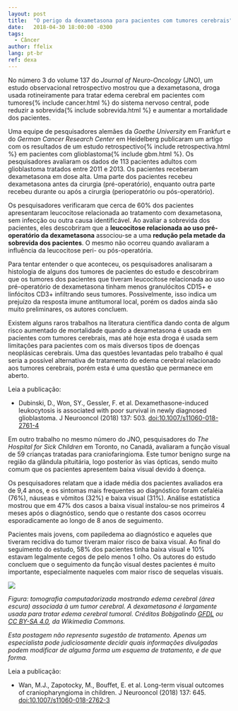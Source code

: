 ```yaml
---
layout: post
title:  "O perigo da dexametasona para pacientes com tumores cerebrais"
date:   2018-04-30 18:00:00 -0300
tags:
  - Câncer
author: ffelix
lang: pt-br
ref: dexa
---
```


No número 3 do volume 137 do _Journal of Neuro-Oncology_ (JNO), um estudo observacional retrospectivo mostrou que a dexametasona, droga usada rotineiramente para tratar edema cerebral em pacientes com tumores{% include cancer.html %} do sistema nervoso central, pode reduzir a sobrevida{% include sobrevida.html %} e aumentar a mortalidade dos pacientes.
<!--more-->

Uma equipe de pesquisadores alemães da _Goethe University_ em Frankfurt e do _German Cancer Research Center_ em Heidelberg publicaram um artigo com os resultados de um estudo retrospectivo{% include retrospectiva.html %} em pacientes com glioblastoma{% include gbm.html %}. Os pesquisadores avaliaram os dados de 113 pacientes adultos com glioblastoma tratados entre 2011 e 2013. Os pacientes receberam dexametasona em dose alta. Uma parte dos pacientes recebeu dexametasona antes da cirurgia (pré-operatório), enquanto outra parte recebeu durante ou após a cirurgia (perioperatório ou pós-operatório).

Os pesquisadores verificaram que cerca de 60% dos pacientes apresentaram leucocitose relacionada ao tratamento com dexametasona, sem infecção ou outra causa identificável. Ao avaliar a sobrevida dos pacientes, eles descobriram que a **leucocitose relacionada ao uso pré-operatório da dexametasona** associou-se a uma **redução pela metade da sobrevida dos pacientes**. O mesmo não ocorreu quando avaliaram a influência da leucocitose peri- ou pós-operatória.

Para tentar entender o que aconteceu, os pesquisadores analisaram a histologia de alguns dos tumores de pacientes do estudo e descobriram que os tumores dos pacientes que tiveram leucocitose relacionada ao uso pré-operatório de dexametasona tinham menos granulócitos CD15+ e linfócitos CD3+ infiltrando seus tumores. Possivelmente, isso indica um prejuízo da resposta imune antitumoral local, porém os dados ainda são muito preliminares, os autores concluem.

Existem alguns raros trabalhos na literatura científica dando conta de algum risco aumentado de mortalidade quando a dexametasona é usada em pacientes com tumores cerebrais, mas até hoje esta droga é usada sem limitações para pacientes com os mais diversos tipos de doenças neoplásicas cerebrais. Uma das questões levantadas pelo trabalho é qual seria a possível alternativa de tratamento do edema cerebral relacionado aos tumores cerebrais, porém esta é uma questão que permanece em aberto.

Leia a publicação:
- Dubinski, D., Won, SY., Gessler, F. et al. Dexamethasone-induced leukocytosis is associated with poor survival in newly diagnosed glioblastoma. J Neurooncol (2018) 137: 503. [doi:10.1007/s11060-018-2761-4](https://doi.org/10.1007/s11060-018-2761-4)

Em outro trabalho no mesmo número do JNO, pesquisadores do _The Hospital for Sick Children_ em Toronto, no Canadá, avaliaram a função visual de 59 crianças tratadas para craniofaringioma. Este tumor benigno surge na região da glândula pituitária, logo posterior às vias ópticas, sendo muito comum que os pacientes apresentem baixa visual devido à doença.

Os pesquisadores relatam que a idade média dos pacientes avaliados era de 9,4 anos, e os sintomas mais frequentes ao diagnóstico foram cefaléia (76%), náuseas e vômitos (32%) e baixa visual (31%). Análise estatística mostrou que em 47% dos casos a baixa visual instalou-se nos primeiros 4 meses após o diagnóstico, sendo que o restante  dos casos ocorreu esporadicamente ao longo de 8 anos de seguimento.

Pacientes mais jovens, com papiledema ao diagnóstico e aqueles que tiveram recidiva do tumor tiveram maior risco de baixa visual. Ao final do seguimento do estudo, 58% dos pacientes tinha baixa visual e 10% estavam legalmente cegos de pelo menos 1 olho. Os autores do estudo concluem que o seguimento da função visual destes pacientes é muito importante, especialmente naqueles com maior risco de sequelas visuais.

![](https://upload.wikimedia.org/wikipedia/commons/e/e0/CT_brain_tumor.jpg)

*Figura: tomografia computadorizada mostrando edema cerebral (área escura) associada à um tumor cerebral. A dexametasona é largamente usada para tratar edema cerebral tumoral. Créditos Bobjgalindo [GFDL](https://www.gnu.org/copyleft/fdl.html) ou [CC BY-SA 4.0](https://creativecommons.org/licenses/by-sa/4.0), da Wikimedia Commons.*

_Esta postagem não representa sugestão de tratamento. Apenas um especialista pode judiciosamente decidir quais informações divulgadas podem modificar de alguma forma um esquema de tratamento, e de que forma._

Leia a publicação:
- Wan, M.J., Zapotocky, M., Bouffet, E. et al. Long-term visual outcomes of craniopharyngioma in children. J Neurooncol (2018) 137: 645. [doi:10.1007/s11060-018-2762-3](https://doi.org/10.1007/s11060-018-2762-3)
